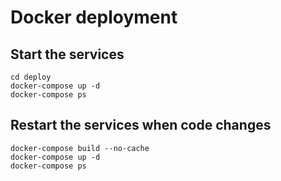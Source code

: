 # Docker deployment

## Start the services

```
cd deploy
docker-compose up -d
docker-compose ps
```

## Restart the services when code changes

```
docker-compose build --no-cache
docker-compose up -d
docker-compose ps
```
